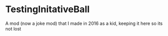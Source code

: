 # TestingInitativeBall
A mod (now a joke mod) that I made in 2016 as a kid, keeping it here so its not lost
